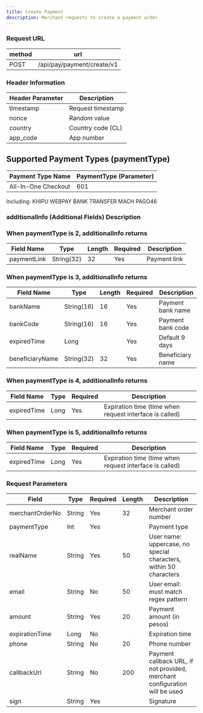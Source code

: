 ```yaml
---
title: Create Payment
description: Merchant requests to create a payment order
---
```


### Request URL

| method | url                        |
| ------ | -------------------------- |
| POST   | /api/pay/payment/create/v1 |

### Header Information

| Header Parameter | Description       |
| ---------------- | ----------------- |
| timestamp        | Request timestamp |
| nonce            | Random value      |
| country          | Country code (CL) |
| app_code         | App number        |

## Supported Payment Types (paymentType)

| Payment Type Name | PaymentType (Parameter) |
|-----------------|------------------------|
| All-In-One Checkout              | 601                    |

Including:
KHIPU
WEBPAY
BANK TRANSFER
MACH
PAGO46



### additionalInfo (Additional Fields) Description

### When paymentType is 2, additionalInfo returns

| Field Name  | Type       | Length | Required | Description  |
| ----------- | ---------- | ------ | -------- | ------------ |
| paymentLink | String(32) | 32     | Yes      | Payment link |

### When paymentType is 3, additionalInfo returns

| Field Name      | Type       | Length | Required | Description       |
| --------------- | ---------- | ------ | -------- | ----------------- |
| bankName        | String(16) | 16     | Yes      | Payment bank name |
| bankCode        | String(16) | 16     | Yes      | Payment bank code |
| expiredTime     | Long       |        | Yes      | Default 9 days    |
| beneficiaryName | String(32) | 32     | Yes      | Beneficiary name  |

### When paymentType is 4, additionalInfo returns

| Field Name  | Type | Required | Description                                             |
| ----------- | ---- | -------- | ------------------------------------------------------- |
| expiredTime | Long | Yes      | Expiration time (time when request interface is called) |

### When paymentType is 5, additionalInfo returns

| Field Name  | Type | Required | Description                                             |
| ----------- | ---- | -------- | ------------------------------------------------------- |
| expiredTime | Long | Yes      | Expiration time (time when request interface is called) |

### Request Parameters

| Field           | Type   | Required | Length | Description                                                                                              |
| --------------- | ------ | -------- | ------ |----------------------------------------------------------------------------------------------------------|
| merchantOrderNo | String | Yes      | 32     | Merchant order number                                                                                    |
| paymentType     | Int    | Yes      |        | Payment type                                                                                             |
| realName        | String | Yes      | 50     | User name: uppercase, no special characters, within 50 characters                                        |
| email           | String | No       | 50     | User email: must match regex pattern                                                                     |
| amount          | String | Yes      | 20     | Payment amount (in pesos)                                                                                |
| expirationTime  | Long   | No       |        | Expiration time |
| phone           | String | No       | 20     | Phone number                                                                                             |
| callbackUrl     | String | No       | 200    | Payment callback URL, if not provided, merchant configuration will be used                               |
| sign            | String | Yes      |        | Signature                                                                                                |
